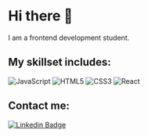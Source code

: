 # Hi there 👋

I am a frontend development student.

## My skillset includes:

![JavaScript](https://img.shields.io/badge/-JavaScript-black?style=flat-square&logo=javascript)
![HTML5](https://img.shields.io/badge/-HTML5-E34F26?style=flat-square&logo=html5&logoColor=white)
![CSS3](https://img.shields.io/badge/-CSS3-1572B6?style=flat-square&logo=css3)
![React](https://img.shields.io/badge/-React-black?style=flat-square&logo=React)

## Contact me:

[![Linkedin Badge](https://img.shields.io/badge/-silje-sandersen?style=flat-square&logo=Linkedin&logoColor=white&color=blue&link=https://www.linkedin.com/in/silje-sandersen/)](https://www.linkedin.com/in/silje-sandersen/)

<!--
**Siljesan/Siljesan** is a ✨ _special_ ✨ repository because its `README.md` (this file) appears on your GitHub profile.

Here are some ideas to get you started:

- 🔭 I’m currently working on ...
- 🌱 I’m currently learning ...
- 👯 I’m looking to collaborate on ...
- 🤔 I’m looking for help with ...
- 💬 Ask me about ...
- 📫 How to reach me: ...
- 😄 Pronouns: ...
- ⚡ Fun fact: ...
-->
